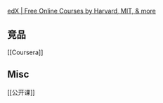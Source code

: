 


[edX | Free Online Courses by Harvard, MIT, & more](https://www.edx.org/)





## 竞品

[[Coursera]]



## Misc

[[公开课]]




